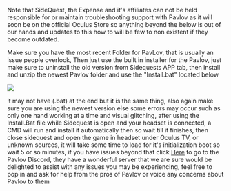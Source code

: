 Note that SideQuest, the Expense and it's affiliates can not be held responsible for or maintain troubleshooting support with Pavlov as it will soon be on the official Oculus Store so anything beyond the below is out of our hands and updates to this how to will be few to non existent if they become outdated.



Make sure you have the most recent Folder for PavLov, that is usually an issue people overlook, Then just use the built in installer for the Pavlov, just make sure to uninstall the old version from Sidequests APP tab, then install and unzip the newest Pavlov folder and use the "Install.bat" located below

![](https://cdn.discordapp.com/attachments/608376262347587595/608568197679153152/Pavlov_install_BAT.png)

it may not have (.bat) at the end but it is the same thing, also again make sure you are using the newest version else some errors may occur such as only one hand working at a time and visual glitching, after using the Install.Bat file while Sidequest is open and your headset is connected, a CMD will run and install it automatically then so wait till it finishes, then close sidequest and open the game in headset under Oculus TV, or unknown sources, it will take some time to load for it's initialization boot so wait 5 or so minutes, if you have issues beyond that click [Here](https://discord.gg/wE5ZqBB) to go to the Pavlov Discord, they have a wonderful server that we are sure would be delighted to assist with any issues you may be experiencing, feel free to pop in and ask for help from the pros of Pavlov or voice any concerns about Pavlov to them
